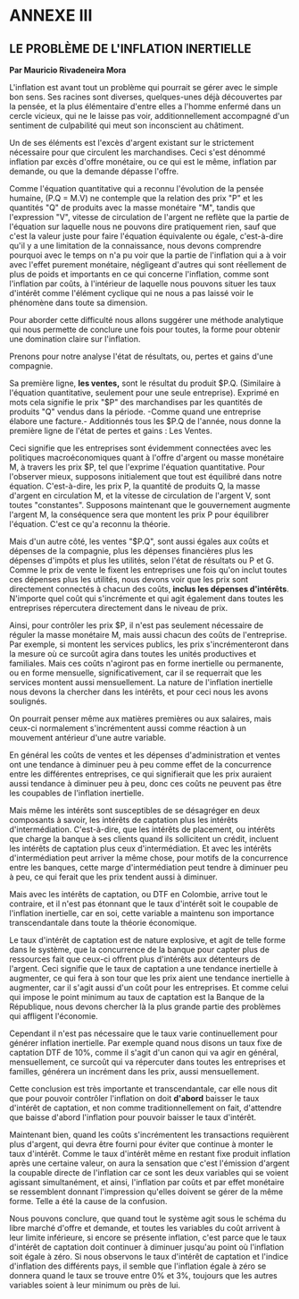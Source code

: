 # ANNEXE III

## LE PROBLÈME DE L'INFLATION INERTIELLE

**Par Mauricio Rivadeneira Mora**

L'inflation est avant tout un problème qui pourrait se gérer avec le simple bon sens. Ses racines sont diverses, quelques-unes déjà découvertes par la pensée, et la plus élémentaire d'entre elles a l'homme enfermé dans un cercle vicieux, qui ne le laisse pas voir, additionnellement accompagné d'un sentiment de culpabilité qui meut son inconscient au châtiment.

Un de ses éléments est l'excès d'argent existant sur le strictement nécessaire pour que circulent les marchandises. Ceci s'est dénommé inflation par excès d'offre monétaire, ou ce qui est le même, inflation par demande, ou que la demande dépasse l'offre.

Comme l'équation quantitative qui a reconnu l'évolution de la pensée humaine, (P.Q = M.V) ne contemple que la relation des prix "P" et les quantités "Q" de produits avec la masse monétaire "M", tandis que l'expression "V", vitesse de circulation de l'argent ne reflète que la partie de l'équation sur laquelle nous ne pouvons dire pratiquement rien, sauf que c'est la valeur juste pour faire l'équation équivalente ou égale, c'est-à-dire qu'il y a une limitation de la connaissance, nous devons comprendre pourquoi avec le temps on n'a pu voir que la partie de l'inflation qui a à voir avec l'effet purement monétaire, négligeant d'autres qui sont réellement de plus de poids et importants en ce qui concerne l'inflation, comme sont l'inflation par coûts, à l'intérieur de laquelle nous pouvons situer les taux d'intérêt comme l'élément cyclique qui ne nous a pas laissé voir le phénomène dans toute sa dimension.

Pour aborder cette difficulté nous allons suggérer une méthode analytique qui nous permette de conclure une fois pour toutes, la forme pour obtenir une domination claire sur l'inflation.

Prenons pour notre analyse l'état de résultats, ou, pertes et gains d'une compagnie.

Sa première ligne, **les ventes,** sont le résultat du produit $P.Q. (Similaire à l'équation quantitative, seulement pour une seule entreprise). Exprimé en mots cela signifie le prix "$P" des marchandises par les quantités de produits "Q" vendus dans la période. -Comme quand une entreprise élabore une facture.- Additionnés tous les $P.Q de l'année, nous donne la première ligne de l'état de pertes et gains : Les Ventes.

Ceci signifie que les entreprises sont évidemment connectées avec les politiques macroéconomiques quant à l'offre d'argent ou masse monétaire M, à travers les prix $P, tel que l'exprime l'équation quantitative. Pour l'observer mieux, supposons initialement que tout est équilibré dans notre équation. C'est-à-dire, les prix P, la quantité de produits Q, la masse d'argent en circulation M, et la vitesse de circulation de l'argent V, sont toutes "constantes". Supposons maintenant que le gouvernement augmente l'argent M, la conséquence sera que montent les prix P pour équilibrer l'équation. C'est ce qu'a reconnu la théorie.

Mais d'un autre côté, les ventes "$P.Q", sont aussi égales aux coûts et dépenses de la compagnie, plus les dépenses financières plus les dépenses d'impôts et plus les utilités, selon l'état de résultats ou P et G. Comme le prix de vente le fixent les entreprises une fois qu'on inclut toutes ces dépenses plus les utilités, nous devons voir que les prix sont directement connectés à chacun des coûts, **inclus les dépenses d'intérêts**. N'importe quel coût qui s'incrémente et qui agit également dans toutes les entreprises répercutera directement dans le niveau de prix.

Ainsi, pour contrôler les prix $P, il n'est pas seulement nécessaire de réguler la masse monétaire M, mais aussi chacun des coûts de l'entreprise. Par exemple, si montent les services publics, les prix s'incrémenteront dans la mesure où ce surcoût agira dans toutes les unités productives et familiales. Mais ces coûts n'agiront pas en forme inertielle ou permanente, ou en forme mensuelle, significativement, car il se requerrait que les services montent aussi mensuellement. La nature de l'inflation inertielle nous devons la chercher dans les intérêts, et pour ceci nous les avons soulignés.

On pourrait penser même aux matières premières ou aux salaires, mais ceux-ci normalement s'incrémentent aussi comme réaction à un mouvement antérieur d'une autre variable.

En général les coûts de ventes et les dépenses d'administration et ventes ont une tendance à diminuer peu à peu comme effet de la concurrence entre les différentes entreprises, ce qui signifierait que les prix auraient aussi tendance à diminuer peu à peu, donc ces coûts ne peuvent pas être les coupables de l'inflation inertielle.

Mais même les intérêts sont susceptibles de se désagréger en deux composants à savoir, les intérêts de captation plus les intérêts d'intermédiation. C'est-à-dire, que les intérêts de placement, ou intérêts que charge la banque à ses clients quand ils sollicitent un crédit, incluent les intérêts de captation plus ceux d'intermédiation. Et avec les intérêts d'intermédiation peut arriver la même chose, pour motifs de la concurrence entre les banques, cette marge d'intermédiation peut tendre à diminuer peu à peu, ce qui ferait que les prix tendent aussi à diminuer.

Mais avec les intérêts de captation, ou DTF en Colombie, arrive tout le contraire, et il n'est pas étonnant que le taux d'intérêt soit le coupable de l'inflation inertielle, car en soi, cette variable a maintenu son importance transcendantale dans toute la théorie économique.

Le taux d'intérêt de captation est de nature explosive, et agit de telle forme dans le système, que la concurrence de la banque pour capter plus de ressources fait que ceux-ci offrent plus d'intérêts aux détenteurs de l'argent. Ceci signifie que le taux de captation a une tendance inertielle à augmenter, ce qui fera à son tour que les prix aient une tendance inertielle à augmenter, car il s'agit aussi d'un coût pour les entreprises. Et comme celui qui impose le point minimum au taux de captation est la Banque de la République, nous devons chercher là la plus grande partie des problèmes qui affligent l'économie.

Cependant il n'est pas nécessaire que le taux varie continuellement pour générer inflation inertielle. Par exemple quand nous disons un taux fixe de captation DTF de 10%, comme il s'agit d'un canon qui va agir en général, mensuellement, ce surcoût qui va répercuter dans toutes les entreprises et familles, générera un incrément dans les prix, aussi mensuellement.

Cette conclusion est très importante et transcendantale, car elle nous dit que pour pouvoir contrôler l'inflation on doit **d'abord** baisser le taux d'intérêt de captation, et non comme traditionnellement on fait, d'attendre que baisse d'abord l'inflation pour pouvoir baisser le taux d'intérêt.

Maintenant bien, quand les coûts s'incrémentent les transactions requièrent plus d'argent, qui devra être fourni pour éviter que continue à monter le taux d'intérêt. Comme le taux d'intérêt même en restant fixe produit inflation après une certaine valeur, on aura la sensation que c'est l'émission d'argent la coupable directe de l'inflation car ce sont les deux variables qui se voient agissant simultanément, et ainsi, l'inflation par coûts et par effet monétaire se ressemblent donnant l'impression qu'elles doivent se gérer de la même forme. Telle a été la cause de la confusion.

Nous pouvons conclure, que quand tout le système agit sous le schéma du libre marché d'offre et demande, et toutes les variables du coût arrivent à leur limite inférieure, si encore se présente inflation, c'est parce que le taux d'intérêt de captation doit continuer à diminuer jusqu'au point où l'inflation soit égale à zéro. Si nous observons le taux d'intérêt de captation et l'indice d'inflation des différents pays, il semble que l'inflation égale à zéro se donnera quand le taux se trouve entre 0% et 3%, toujours que les autres variables soient à leur minimum ou près de lui.
